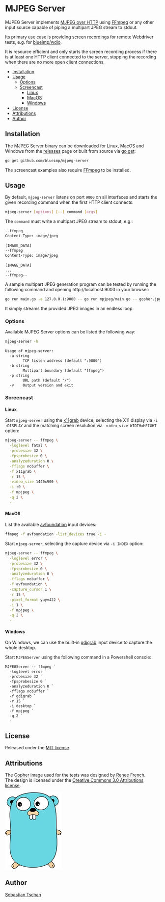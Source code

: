 # MJPEG Server
MJPEG Server implements
[MJPEG over HTTP](https://en.wikipedia.org/wiki/Motion_JPEG#M-JPEG_over_HTTP)
using [FFmpeg](https://ffmpeg.org/) or any other input source capable of
piping a multipart JPEG stream to stdout.

Its primary use case is providing screen recordings for remote Webdriver tests,
e.g. for [blueimp/wdio](https://github.com/blueimp/wdio).

It is resource efficient and only starts the screen recording process if there
is at least one HTTP client connected to the server, stopping the recording when
there are no more open client connections.

- [Installation](#installation)
- [Usage](#usage)
  * [Options](#options)
  * [Screencast](#screencast)
    + [Linux](#linux)
    + [MacOS](#macos)
    + [Windows](#windows)
- [License](#license)
- [Attributions](#attributions)
- [Author](#author)

## Installation
The MJPEG Server binary can be downloaded for Linux, MacOS and Windows from the
[releases](https://github.com/blueimp/mjpeg-server/releases) page or built from
source via [go get](https://golang.org/cmd/go/):

```sh
go get github.com/blueimp/mjpeg-server
```

The screencast examples also require [FFmpeg](https://ffmpeg.org/) to be
installed.

## Usage
By default, `mjpeg-server` listens on port `9000` on all interfaces and starts
the given recording command when the first HTTP client connects:

```sh
mjpeg-server [options] [--] command [args]
```

The `command` must write a multipart JPEG stream to stdout, e.g.:

```
--ffmpeg
Content-Type: image/jpeg

[IMAGE_DATA]
--ffmpeg
Content-Type: image/jpeg

[IMAGE_DATA]
...
--ffmpeg--
```

A sample multipart JPEG generation program can be tested by running the
following command and opening http://localhost:9000 in your browser:

```sh
go run main.go -a 127.0.0.1:9000 -- go run mpjpeg/main.go -- gopher.jpg
```

It simply streams the provided JPEG images in an endless loop.

### Options
Available MJPEG Server options can be listed the following way:

```sh
mjpeg-server -h
```

```
Usage of mjpeg-server:
  -a string
    	TCP listen address (default ":9000")
  -b string
    	Multipart boundary (default "ffmpeg")
  -p string
    	URL path (default "/")
  -v	Output version and exit
```

### Screencast

#### Linux
Start `mjpeg-server` using the
[x11grab](https://www.ffmpeg.org/ffmpeg-devices.html#x11grab) device,
selecting the X11 display via `-i :DISPLAY` and the matching screen resolution
via `-video_size WIDTHxHEIGHT` option:

```sh
mjpeg-server -- ffmpeg \
  -loglevel fatal \
  -probesize 32 \
  -fpsprobesize 0 \
  -analyzeduration 0 \
  -fflags nobuffer \
  -f x11grab \
  -r 15 \
  -video_size 1440x900 \
  -i :0 \
  -f mpjpeg \
  -q 2 \
  -
```

#### MacOS 
List the available
[avfoundation](https://www.ffmpeg.org/ffmpeg-devices.html#avfoundation)
input devices:
```sh
ffmpeg -f avfoundation -list_devices true -i -
```

Start `mjpeg-server`, selecting the capture device via `-i INDEX` option:

```sh
mjpeg-server -- ffmpeg \
  -loglevel error \
  -probesize 32 \
  -fpsprobesize 0 \
  -analyzeduration 0 \
  -fflags nobuffer \
  -f avfoundation \
  -capture_cursor 1 \
  -r 15 \
  -pixel_format yuyv422 \
  -i 1 \
  -f mpjpeg \
  -q 2 \
  -
```

#### Windows
On Windows, we can use the built-in
[gdigrab](https://ffmpeg.org/ffmpeg-devices.html#gdigrab)
input device to capture the whole desktop.

Start `MJPEGServer` using the following command in a Powershell console:

```posh
MJPEGServer -- ffmpeg `
  -loglevel error `
  -probesize 32 `
  -fpsprobesize 0 `
  -analyzeduration 0 `
  -fflags nobuffer `
  -f gdigrab `
  -r 15 `
  -i desktop `
  -f mpjpeg `
  -q 2 `
  -
```

## License
Released under the [MIT license](https://opensource.org/licenses/MIT).

## Attributions
The [Gopher](gopher.jpg) image used for the tests was designed by
[Renee French](https://reneefrench.blogspot.com/).  
The design is licensed under the
[Creative Commons 3.0 Attributions license](https://creativecommons.org/licenses/by/3.0/).

![Gopher](gopher.jpg)

## Author
[Sebastian Tschan](https://blueimp.net/)

